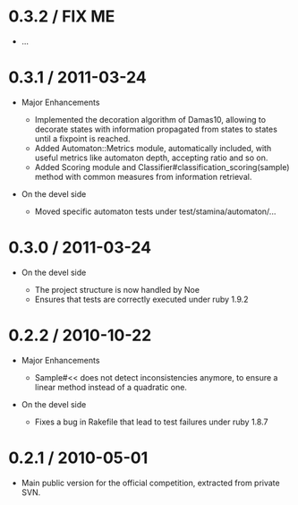 # 0.3.2 / FIX ME

* ...

# 0.3.1 / 2011-03-24

* Major Enhancements

    * Implemented the decoration algorithm of Damas10, allowing to decorate states
      with information propagated from states to states until a fixpoint is reached.
    * Added Automaton::Metrics module, automatically included, with useful metrics
      like automaton depth, accepting ratio and so on.
    * Added Scoring module and Classifier#classification_scoring(sample) method
      with common measures from information retrieval.

* On the devel side

    * Moved specific automaton tests under test/stamina/automaton/...

# 0.3.0 / 2011-03-24

* On the devel side

  * The project structure is now handled by Noe
  * Ensures that tests are correctly executed under ruby 1.9.2


# 0.2.2 / 2010-10-22

* Major Enhancements

  * Sample#<< does not detect inconsistencies anymore, to ensure a linear method instead of a quadratic one.

* On the devel side

  * Fixes a bug in Rakefile that lead to test failures under ruby 1.8.7

# 0.2.1 / 2010-05-01

* Main public version for the official competition, extracted from private SVN.

